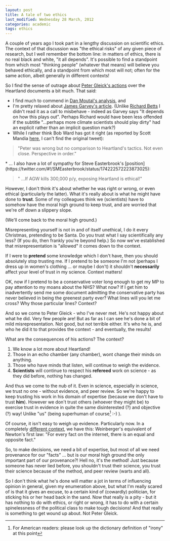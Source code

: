 ```yaml
---
layout: post
title: A tale of two ethics
last_modified: Wednesday 28 March, 2012
categories: academic
tags: ethics
---
```

A couple of years ago I took part in a lengthy discussion on scientific ethics. The context of that discussion was "the ethical risks" of any given piece of research, but I well remember the bottom line: in matters of ethics, there is no real black and white, "it all depends". It's possible to find a standpoint from which most "thinking people" (whatever that means) will believe you behaved ethically, and a standpoint from which most will not; often for the same action, albeit generally in different contexts!

So I find the sense of outrage about [Peter Gleick's actions](http://www.guardian.co.uk/environment/2012/feb/23/scientists-heartland-documents-under-fire?newsfeed=true) over the Heartland documents a bit much. That said:
* I find much to commend in [Dan Moutal's analysis](http://planet3.org/2012/02/23/ethical-considerations-regarding-heartlandgleick/), and
* I'm pretty relaxed about [James Garvey's article](http://www.guardian.co.uk/environment/2012/feb/27/peter-gleick-heartland-institute-lie). (Unlike [Richard Betts](http://www.guardian.co.uk/discussion/comment-permalink/14877411) I didn't read it as a call to misbehave - indeed as Garvey says "It depends on how this plays out". Perhaps Richard would have been less offended if the subtitle "...perhaps more climate scientists should play dirty" had an explicit rather than an implicit question mark?)
* While I rather think Bob Ward has got it right (as reported by Scott Mandia [here](https://twitter.com/#!/AGW_Prof/status/174152990264008705), I can't find the original tweet):
<blockquote>"Peter was wrong but no comparison to Heartland's tactics. Not even close. Perspective in order."</blockquote>
* ... I also have a lot of sympathy for Steve Easterbrook's [position](https://twitter.com/#!/SMEasterbrook/status/174222572223873025):
<blockquote>" ...If AGW kills 300,000 p/y, exposing Heartland is ethical!"
</blockquote>

However, I don't think it's about whether he was right or wrong, or even ethical (particularly the latter). What it's really about is what he might have done to
**trust**. Some of my colleagues think we (scientists) have to somehow have the moral high ground to keep trust, and are worried that we're off down a slippery slope.

(We'll come back to the moral high ground.)

Misrepresenting yourself is not in and of itself unethical, I do it every Christmas, pretending to be Santa. Do you trust what I say scientifically any less?  (If you do, then frankly you're beyond help.) So now we've established that misrepresentation is "allowed" it comes down to the context.

If I were to **pretend** some knowledge which I don't have, then you should absolutely stop trusting me. If I pretend to be someone I'm not (perhaps I dress up in women's clothing ... or maybe I don't) it shouldn't **necessarily** affect your level of trust in my science. Context matters!

OK, now if I pretend to be a conservative voter long enough to get my MP to pay attention to my moans about the NHS? What now?  If I get him to inadvertently send me some document admitting the conservative party has never believed in being the greenest party ever?  What lines will you let me cross? Why those particular lines? Context?

And so we come to Peter Gleick - who I've never met. He's not happy about what he did. Very few people are! But as far as I can see he's done a bit of mild misrepresentation. Not good, but not terrible either.  It's who he is, and who he did it to that provides the context - and eventually, the results!

What are the consequences of his actions? The context?
1. We know a lot more about Heartland!
1. Those in an echo chamber (any chamber), wont change their minds on anything.
1. Those who have minds that listen, will continue to weigh the evidence.
1. **Scientists** will continue to respect his **refereed** work on science - as they did before, nothing has changed.

And thus we come to the nub of it. Even in science, especially in science, we trust no one - without evidence, and peer review. So we're happy to keep trusting his work in his domain of expertise (because we don't have to trust **him**). However we don't trust others (whoever they might be) to exercise trust in evidence in quite the same disinterested (?) and objective (?) way! Unlike "us" (being superhuman of course[^1] :-) ).

Of course, it isn't easy to weigh up evidence. Particularly now. In a completely [different context](http://www.guardian.co.uk/technology/2012/feb/12/surfing-the-web-facebook-ipo?cat=technology&amp;type=article), we have this: Weinberger's equivalent of Newton's first law: "For every fact on the internet, there is an equal and opposite fact."  

So, to make decisions, we need a bit of expertise, but most of all we need provenance for our "facts" ...  but is our moral high ground the only important part of our provenance?! Hell no, it's the method! Just because someone has never lied before, you shouldn't trust their science, you trust their science because of the method, and peer review (warts and all).

So I don't think what he's done will matter a jot in terms of influencing opinion in general, given my enumeration above, but what I'm really scared of is that it gives an excuse, to a certain kind of (cowardly) politician, for sticking his or her head back in the sand. Now that really is a pity - but it has nothing to do with ethics, or right or wrong, it has to do with a certain spinelessness of the political class to make tough decisions! And that really is something to get wound up about.  Not Peter Gleick.

[^1]: For American readers: please look up the dictionary definition of "irony" at this point
